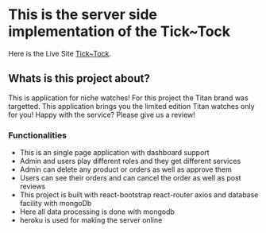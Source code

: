 # This is the server side implementation of the Tick~Tock
Here is the Live Site [Tick~Tock](https://titan-front.web.app/home).
## Whats is this project about?
This is application for niche watches! For this project the Titan brand was targetted. This application brings you the limited edition Titan watches only for you! Happy with the service?
Please give us a review!

### Functionalities
- This is an single page application with dashboard support 
- Admin and users play different roles and they get different services
- Admin can delete any product or orders as well as approve them
- Users can see their orders and can cancel the order as well as post reviews
- This project is built with react-bootstrap react-router axios and database facility with mongoDb
- Here all data processing is done with mongodb
- heroku is used for making the server online
